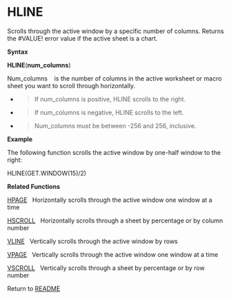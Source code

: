 # HLINE

Scrolls through the active window by a specific number of columns.
Returns the \#VALUE\! error value if the active sheet is a chart.

**Syntax**

**HLINE**(**num\_columns**)

Num\_columns&nbsp;&nbsp;&nbsp;&nbsp;is the number of columns in the
active worksheet or macro sheet you want to scroll through horizontally.

  - > If num\_columns is positive, HLINE scrolls to the right.

  - > If num\_columns is negative, HLINE scrolls to the left.

  - > Num\_columns must be between -256 and 256, inclusive.


**Example**

The following function scrolls the active window by one-half window to
the right:

HLINE(GET.WINDOW(15)/2)

**Related Functions**

[HPAGE](HPAGE.md)&nbsp;&nbsp;&nbsp;Horizontally scrolls through the active window
one window at a time

[HSCROLL](HSCROLL.md)&nbsp;&nbsp;&nbsp;Horizontally scrolls through a sheet by
percentage or by column number

[VLINE](VLINE.md)&nbsp;&nbsp;&nbsp;Vertically scrolls through the active window by
rows

[VPAGE](VPAGE.md)&nbsp;&nbsp;&nbsp;Vertically scrolls through the active window one
window at a time

[VSCROLL](VSCROLL.md)&nbsp;&nbsp;&nbsp;Vertically scrolls through a sheet by
percentage or by row number



Return to [README](README.md)

